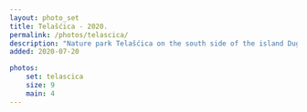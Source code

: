 ```yaml
---
layout: photo_set
title: Telašćica - 2020.
permalink: /photos/telascica/
description: "Nature park Telašćica on the south side of the island Dugi otok"
added: 2020-07-20

photos:
    set: telascica
    size: 9
    main: 4
---
```

